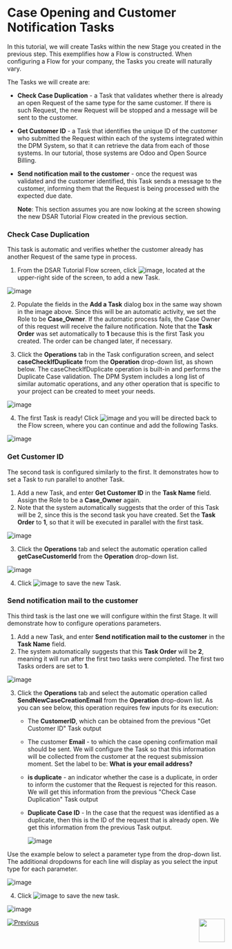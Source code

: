 # Case Opening and Customer Notification Tasks

In this tutorial, we will create Tasks within the new Stage you created in the previous step. This exemplifies how a Flow is constructed. When configuring a Flow for your company, the Tasks you create will naturally vary.

The Tasks we will create are: 

- **Check Case Duplication** - a Task that validates whether there is already an open Request of the same type for the same customer. If there is such Request, the new Request will be stopped and a message will be sent to the customer.

- **Get Customer ID**  - a Task that identifies the unique ID of the customer who submitted the Request within each of the systems integrated within the DPM System, so that it can retrieve the data from each of those systems. In our tutorial, those systems are Odoo and Open Source Billing.

- **Send notification mail to the customer** - once the request was validated and the customer identified, this Task sends a message to the customer, informing them that the Request is being processed with the expected due date. 

  **Note**: This section assumes you are now looking at the screen showing the new DSAR Tutorial Flow created in the previous section.

### Check Case Duplication

This task is automatic and verifies whether the customer already has another Request of the same type in process. 

1.  From the DSAR Tutorial Flow screen, click ![image](../images/01_02_02_DSAR_New_Task_Icon.jpg), located at the upper-right side of the screen, to add a new Task.

![image](../images/01_02_02_DSAR_Check_Case_Duplication.jpg)

2. Populate the fields in the **Add a Task** dialog box in the same way shown in the image above. Since this will be an automatic activity, we set the Role to be **Case_Owner**. If the automatic process fails, the Case Owner of this request will receive the failure notification. Note that the **Task Order** was set automatically to **1** because this is the first Task you created. The order can be changed later, if necessary.

3. Click the **Operations** tab in the Task configuration screen, and select **caseCheckIfDuplicate** from the **Operation** drop-down list, as shown below. The caseCheckIfDuplicate operation is built-in and performs the Duplicate Case validation. The DPM System includes a long list of similar automatic operations, and any other operation that is specific to your project can be created to meet your needs.

![image](../images/01_02_02_DSAR_Check_Case_Duplication_operations.jpg)

4. The first Task is ready! Click ![image](../images/ICON_Save.jpg) and you will be directed back to the Flow screen, where you can continue and add the following Tasks. 

![image](../images/01_02_02_DSAR_Flow_One_Task.jpg)

### Get Customer ID

The second task is configured similarly to the first. It demonstrates how to set a Task to run parallel to another Task.

1. Add a new Task, and enter **Get Customer ID** in the **Task Name** field. Assign the Role to be a **Case_Owner** again. 
2. Note that the system automatically suggests that the order of this Task will be 2, since this is the second task you have created. Set the **Task Order** to **1**, so that it will be executed in parallel with the first task.

![image](../images/01_02_02_DSAR_get_customer_id.jpg)

3. Click the **Operations** tab and select the automatic operation called **getCaseCustomerId** from the **Operation** drop-down list.

![image](../images/01_02_02_DSAR_get_customer_id_operations.jpg)

4. Click ![image](../images/ICON_Save.jpg) to save the new Task. 

### Send notification mail to the customer

This third task is the last one we will configure within the first Stage. It will demonstrate how to configure operations parameters. 

1. Add a new Task, and enter **Send notification mail to the customer** in the **Task Name** field. 
2. The system automatically suggests that this **Task Order** will be **2**, meaning it will run after the first two tasks were completed. The first two Tasks orders are set to **1**.

![image](../images/01_02_02_DSAR_Send_notification_mail.jpg)

3. Click the **Operations** tab and select the automatic operation called **SendNewCaseCreationEmail** from the **Operation** drop-down list. As you can see below, this operation requires few inputs for its execution:

   - The **CustomerID**, which can be obtained from the previous "Get Customer ID" Task output

   - The customer **Email** - to which the case opening confirmation mail should be sent. We will configure the Task so that this information will be collected from the customer at the request submission moment. Set the label to be: **What is your email address?**

   - **is duplicate** - an indicator whether the case is a duplicate, in order to inform the customer that the Request is rejected for this reason. We will get this information from the previous "Check Case Duplication" Task output

   - **Duplicate Case ID** - In the case that the request was identified as a duplicate, then this is the ID of the request that is already open. We get this information from the previous Task output.

     ![image](../images/01_02_02_DSAR_Send_notification_mail_operations_empty.jpg)     

Use the example below to select a parameter type from the drop-down list. The additional dropdowns for each line will display as you select the input type for each parameter.

![image](../images/01_02_02_DSAR_Send_notification_mail_operations.jpg) 

4. Click ![image](../images/ICON_Save.jpg) to save the new task. 

![image](../images/01_02_02_DSAR_first_stage_complete.jpg) 



[![Previous](../images/Previous.png)](01_02_01_DSAR_create_new_flow.md)[<img align="right" width="60" height="54" src="../images/Next.png">](01_02_03_DSAR_Tasks_Next_Stages.md)
